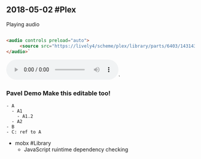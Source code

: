 ## 2018-05-02 #Plex

Playing audio

```html

<audio controls preload="auto">
     <source src="https://lively4/scheme/plex/library/parts/6403/1431437904/file.mp3" type="audio/mpeg"></source>
</audio>`
```
<audio controls="" preload="auto"><source src="https://lively4/scheme/plex/library/parts/6403/1431437904/file.mp3" type="audio/mpeg"></source></audio>`

### Pavel Demo Make this editable too!
<div> </div>

```
- A
  - A1
    - A1.2
  - A2 
- B
- C: ref to A
```

- mobx #Library 
  - JavaScript ruintime dependency checking